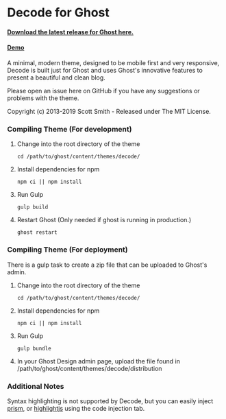 # Decode for Ghost
#### [Download the latest release for Ghost here.](https://github.com/ScottSmith95/Decode-for-Ghost/releases/download/0.9.2/decode.zip)

#### [Demo](https://decode-ghost-demo.scotthsmith.com)

A minimal, modern theme, designed to be mobile first and very responsive, Decode is built just for Ghost and uses Ghost's innovative features to present a beautiful and clean blog.

Please open an issue here on GitHub if you have any suggestions or problems with the theme.

Copyright (c) 2013-2019 Scott Smith - Released under The MIT License.

### Compiling Theme (For development)

1. Change into the root directory of the theme

    `cd /path/to/ghost/content/themes/decode/`

2. Install dependencies for npm

    `npm ci || npm install`

3. Run Gulp

    `gulp build`

4. Restart Ghost
    (Only needed if ghost is running in production.)
    
    `ghost restart`

### Compiling Theme (For deployment)
There is a gulp task to create a zip file that can be uploaded to Ghost's admin.

1. Change into the root directory of the theme

    `cd /path/to/ghost/content/themes/decode/`

2. Install dependencies for npm

    `npm ci || npm install`

3. Run Gulp

    `gulp bundle`

4. In your Ghost Design admin page, upload the file found in /path/to/ghost/content/themes/decode/distribution


### Additional Notes

Syntax highlighting is not supported by Decode, but you can easily inject [prism](http://prismjs.com/), or [highlightjs](https://highlightjs.org/) using the code injection tab.
